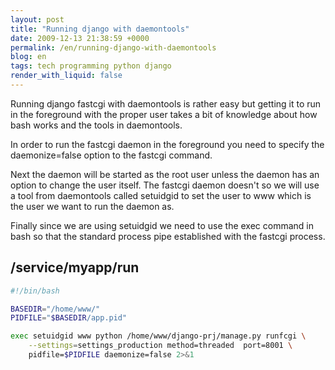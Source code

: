 ```yaml
---
layout: post
title: "Running django with daemontools"
date: 2009-12-13 21:38:59 +0000
permalink: /en/running-django-with-daemontools
blog: en
tags: tech programming python django
render_with_liquid: false
---
```


Running django fastcgi with daemontools is rather easy but getting it to run in the foreground with the proper user takes a bit of knowledge about how bash works and the tools in daemontools.

In order to run the fastcgi daemon in the foreground you need to specify the daemonize=false option to the fastcgi command.

Next the daemon will be started as the root user unless the daemon has an option to change the user itself. The fastcgi daemon doesn't so we will use a tool from daemontools called setuidgid to set the user to www which is the user we want to run the daemon as.

Finally since we are using setuidgid we need to use the exec command in bash so that the standard process pipe established with the fastcgi process.

## /service/myapp/run

```bash
#!/bin/bash

BASEDIR="/home/www/"
PIDFILE="$BASEDIR/app.pid"

exec setuidgid www python /home/www/django-prj/manage.py runfcgi \
    --settings=settings_production method=threaded  port=8001 \
    pidfile=$PIDFILE daemonize=false 2>&1
```
